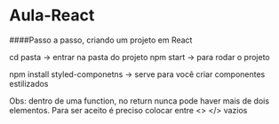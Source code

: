 # Aula-React


####Passo a passo, criando um projeto em React

cd pasta -> entrar na pasta do projeto
npm start -> para rodar o projeto

npm install styled-componetns -> serve para você criar componentes estilizados


Obs: dentro de uma function, no return nunca pode haver mais de dois elementos. 
Para ser aceito é preciso colocar entre <> <elemento> </> vazios

